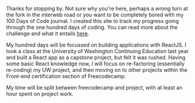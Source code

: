 Thanks for stopping by. Not sure why you're here, perhaps a wrong turn at the fork in the interweb road or you want to be completely bored with my 100 Days of Code journal. I created this site to track my progress going through the one hundred days of coding. You can read more about the challenge and what it entails [here](https://www.100daysofcode.com/). 

My hundred days will be focussed on building applications with ReactJS. I took a class at the University of Washington Continuing Education last year and built a React app as a capstone project, but felt it was rushed. Having some basic React knowledge now, I will focus on re-factoring (essentially re-coding) my UW project, and then moving on to other projects within the Front-end certification section of Freecodecamp. 

My time will be split between freecodecamp and project, with at least an hour spent on project work. 
